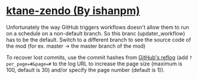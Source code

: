 # [ktane-zendo (By ishanpm)](https://github.com/ishanpm/ktane-zendo)

Unfortunately the way GitHub triggers workflows doesn't allow them to run on a schedule on a non-default branch. So this branc (updater_workflow) has to be the default. Switch to a different branch to see the source code of the mod (for ex. master -> the master branch of the mod)

To recover lost commits, use the commit hashes from [GitHub's reflog](https://api.github.com/repos/KtaneModules/ktane-zendo-ishanpm/events) (add `?per_page=#&page=#` to the log URL to increase the page size (maximum is 100, default is 30) and/or specify the page number (default is 1)).
